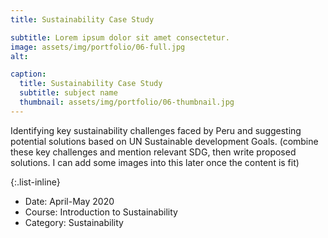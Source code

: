 ```yaml
---
title: Sustainability Case Study

subtitle: Lorem ipsum dolor sit amet consectetur.
image: assets/img/portfolio/06-full.jpg
alt: 

caption:
  title: Sustainability Case Study
  subtitle: subject name
  thumbnail: assets/img/portfolio/06-thumbnail.jpg
---
```

 Identifying key sustainability challenges faced by Peru and suggesting potential solutions based on UN Sustainable development Goals. 
(combine these key challenges and mention relevant SDG, then write proposed solutions. I can add some images into this later once the content is fit)


{:.list-inline}
- Date: April-May 2020
- Course: Introduction to Sustainability
- Category: Sustainability

